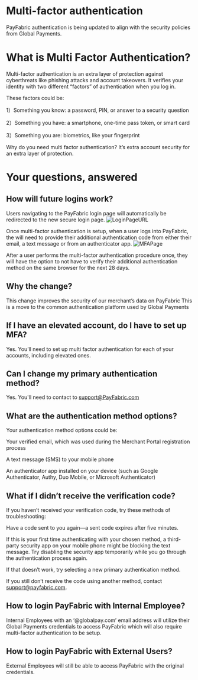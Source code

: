# Multi-factor authentication
PayFabric authentication is being updated to align with the security policies from Global Payments. 

# What is Multi Factor Authentication?
Multi-factor authentication is an extra layer of protection against cyberthreats like phishing attacks and account takeovers. It verifies your identity with two different “factors” of authentication when you log in. 

These factors could be:

1）Something you know: a password, PIN, or answer to a security question

2）Something you have: a smartphone, one-time pass token, or smart card

3）Something you are: biometrics, like your fingerprint

Why do you need multi factor authentication? It’s extra account security for an extra layer of protection.

# Your questions, answered
## How will future logins work?

Users navigating to the PayFabric login page will automatically be redirected to the new secure login page.
![LoginPageURL](//PayFabric/Sections/Screenshots/LoginPageURL.png)

Once multi-factor authentication is setup, when a user logs into PayFabric, the will need to provide their additional authentication code from either their email, a text message or from an authenticator app. 
![MFAPage](//PayFabric/Sections/Screenshots/MFAPage.png)

After a user performs the multi-factor authentication procedure once, they will have the option to not have to verify their additional authentication method on the same browser for the next 28 days.

## Why the change?

This change improves the security of our merchant’s data on PayFabric
This is a move to the common authentication platform used by Global Payments

## If I have an elevated account, do I have to set up MFA?
Yes. You’ll need to set up multi factor authentication for each of your accounts, including elevated ones.

## Can I change my primary authentication method?
Yes. You'll need to contact to support@PayFabric.com 

## What are the authentication method options?
Your authentication method options could be:

Your verified email, which was used during the Merchant Portal registration process

A text message (SMS) to your mobile phone 

An authenticator app installed on your device (such as Google Authenticator, Authy, Duo Mobile, or Microsoft Authenticator)
 

## What if I didn’t receive the verification code?

If you haven’t received your verification code, try these methods of troubleshooting:

Have a code sent to you again—a sent code expires after five minutes. 

If this is your first time authenticating with your chosen method, a third-party security app on your mobile phone might be blocking the text message. Try disabling the security app temporarily while you go through the authentication process again. 

If that doesn’t work, try selecting a new primary authentication method. 

If you still don’t receive the code using another method, contact support@payfabric.com.

## How to login PayFabric with Internal Employee?

Internal Employees with an ‘@globalpay.com’ email address will utilize their Global Payments credentials to access PayFabric which will also require multi-factor authentication to be setup. 

## How to login PayFabric with External Users?

External Employees will still be able to access PayFabric with the original credentials.



